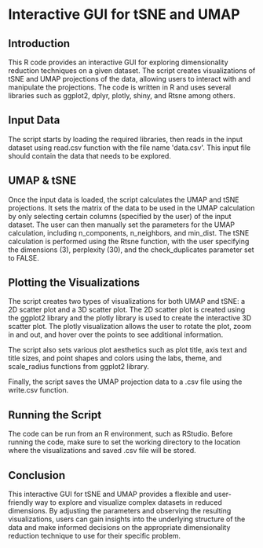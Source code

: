 # Interactive GUI for tSNE and UMAP

## Introduction

This R code provides an interactive GUI for exploring dimensionality reduction techniques on a given dataset. The script creates visualizations of tSNE and UMAP projections of the data, allowing users to interact with and manipulate the projections. The code is written in R and uses several libraries such as ggplot2, dplyr, plotly, shiny, and Rtsne among others.

## Input Data

The script starts by loading the required libraries, then reads in the input dataset using read.csv function with the file name 'data.csv'. This input file should contain the data that needs to be explored.

## UMAP & tSNE

Once the input data is loaded, the script calculates the UMAP and tSNE projections. It sets the matrix of the data to be used in the UMAP calculation by only selecting certain columns (specified by the user) of the input dataset. The user can then manually set the parameters for the UMAP calculation, including n_components, n_neighbors, and min_dist. The tSNE calculation is performed using the Rtsne function, with the user specifying the dimensions (3), perplexity (30), and the check_duplicates parameter set to FALSE.

## Plotting the Visualizations

The script creates two types of visualizations for both UMAP and tSNE: a 2D scatter plot and a 3D scatter plot. The 2D scatter plot is created using the ggplot2 library and the plotly library is used to create the interactive 3D scatter plot. The plotly visualization allows the user to rotate the plot, zoom in and out, and hover over the points to see additional information.

The script also sets various plot aesthetics such as plot title, axis text and title sizes, and point shapes and colors using the labs, theme, and scale_radius functions from ggplot2 library.

Finally, the script saves the UMAP projection data to a .csv file using the write.csv function.

## Running the Script

The code can be run from an R environment, such as RStudio. Before running the code, make sure to set the working directory to the location where the visualizations and saved .csv file will be stored.

## Conclusion

This interactive GUI for tSNE and UMAP provides a flexible and user-friendly way to explore and visualize complex datasets in reduced dimensions. By adjusting the parameters and observing the resulting visualizations, users can gain insights into the underlying structure of the data and make informed decisions on the appropriate dimensionality reduction technique to use for their specific problem.

